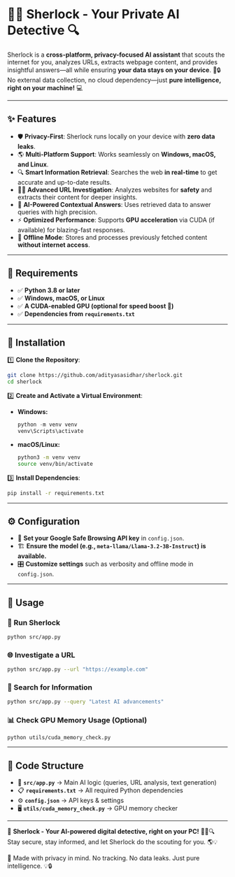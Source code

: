 # 🕵️‍♂️ Sherlock - Your Private AI Detective 🔍

Sherlock is a **cross-platform, privacy-focused AI assistant** that scouts the internet for you, analyzes URLs, extracts webpage content, and provides insightful answers—all while ensuring **your data stays on your device**. 🚀🔒 No external data collection, no cloud dependency—just **pure intelligence, right on your machine!** 💻

---

## ✨ Features

- 🛡️ **Privacy-First**: Sherlock runs locally on your device with **zero data leaks**.
- 🌎 **Multi-Platform Support**: Works seamlessly on **Windows, macOS, and Linux**.
- 🔍 **Smart Information Retrieval**: Searches the web **in real-time** to get accurate and up-to-date results.
- 🕵️‍♂️ **Advanced URL Investigation**: Analyzes websites for **safety** and extracts their content for deeper insights.
- 🤖 **AI-Powered Contextual Answers**: Uses retrieved data to answer queries with high precision.
- ⚡ **Optimized Performance**: Supports **GPU acceleration** via CUDA (if available) for blazing-fast responses.
- 📡 **Offline Mode**: Stores and processes previously fetched content **without internet access**.

---

## 📌 Requirements

- ✅ **Python 3.8 or later**
- ✅ **Windows, macOS, or Linux**
- ✅ **A CUDA-enabled GPU (optional for speed boost 🚀)**
- ✅ **Dependencies from `requirements.txt`**

---

## 🔧 Installation

1️⃣ **Clone the Repository**:
```bash
git clone https://github.com/adityasasidhar/sherlock.git
cd sherlock
```

2️⃣ **Create and Activate a Virtual Environment**:
   - **Windows:**
     ```powershell
     python -m venv venv
     venv\Scripts\activate
     ```
   - **macOS/Linux:**
     ```bash
     python3 -m venv venv
     source venv/bin/activate
     ```

3️⃣ **Install Dependencies**:
```bash
pip install -r requirements.txt
```

---

## ⚙️ Configuration

- 🔑 **Set your Google Safe Browsing API key** in `config.json`.
- 🏗️ **Ensure the model (e.g., `meta-llama/Llama-3.2-3B-Instruct`) is available.**
- 🎛️ **Customize settings** such as verbosity and offline mode in `config.json`.

---

## 🚀 Usage

### 🏁 Run Sherlock
```bash
python src/app.py
```

### 🌐 Investigate a URL
```bash
python src/app.py --url "https://example.com"
```

### 🔎 Search for Information
```bash
python src/app.py --query "Latest AI advancements"
```

### 📊 Check GPU Memory Usage (Optional)
```bash
python utils/cuda_memory_check.py
```

---

## 📂 Code Structure

- 📜 **`src/app.py`** → Main AI logic (queries, URL analysis, text generation)
- 📋 **`requirements.txt`** → All required Python dependencies
- ⚙️ **`config.json`** → API keys & settings
- 🖥️ **`utils/cuda_memory_check.py`** → GPU memory checker

---

🚀 **Sherlock - Your AI-powered digital detective, right on your PC!** 🕵️‍♂️🔍 Stay secure, stay informed, and let Sherlock do the scouting for you. 🌎💡

💙 Made with privacy in mind. No tracking. No data leaks. Just pure intelligence. 💡🔒

